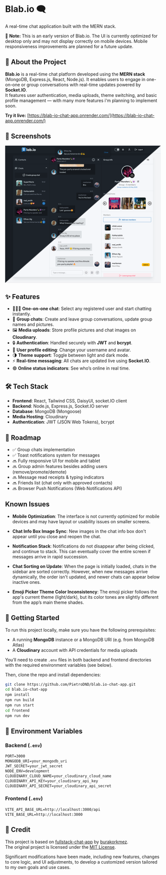 # Blab.io 🗨️  
A real-time chat application built with the MERN stack.

🚧 **Note:** This is an early version of Blab.io. The UI is currently optimized for desktop only and may not display correctly on mobile devices. Mobile responsiveness improvements are planned for a future update.

## 🚀 About the Project

**Blab.io** is a real-time chat platform developed using the **MERN stack** (MongoDB, Express.js, React, Node.js). It enables users to engage in one-on-one or group conversations with real-time updates powered by **Socket.IO**.  
It features user authentication, media uploads, theme switching, and basic profile management — with many more features i'm planning to implement soon.

**Try it live:** [https://blab-io-chat-app.onrender.com/](https://blab-io-chat-app.onrender.com/)

## 📸 Screenshots

![Blab.io UI](/blab-preview.png)

## ✨ Features

- 🧑‍🤝‍🧑 **One-on-one chat**: Select any registered user and start chatting instantly.
- 👥 **Group chats**: Create and leave group conversations, update group names and pictures.
- 🖼️ **Media uploads**: Store profile pictures and chat images on **Cloudinary**.
- 🔒 **Authentication**: Handled securely with **JWT** and **bcrypt**.
- 🧑 **User profile editing**: Change your username and avatar.
- 🌗 **Theme support**: Toggle between light and dark mode.
- ⚡ **Real-time messaging**: All chats are updated live using **Socket.IO**.
- 🟢 **Online status indicators**: See who’s online in real time.

## 🛠️ Tech Stack

- **Frontend**: React, Tailwind CSS, DaisyUI, socket.IO client
- **Backend**: Node.js, Express.js, Socket.IO server
- **Database**: MongoDB (Mongoose)
- **Media Hosting**: Cloudinary
- **Authentication**: JWT (JSON Web Tokens), bcrypt

## 🔮 Roadmap

- ✅ Group chats implementation
- ✅ Toast notifications system for messages
- 🔜 Fully responsive UI for mobile and tablet
- 🔜 Group admin features besides adding users (remove/promote/demote)
- 🔜 Message read receipts & typing indicators
- 🔜 Friends list (chat only with approved contacts)
- 🔜 Browser Push Notifications (Web Notifications API)

## Known Issues

- **Mobile Optimization**: The interface is not currently optimized for mobile devices and may have layout or usability issues on smaller screens.

- **Chat Info Box Image Sync**: New images in the chat info box don't appear until you close and reopen the chat.

- **Notification Stack**: Notifications do not disappear after being clicked, and continue to stack. This can eventually cover the entire screen if messages arrive in rapid succession.

- **Chat Sorting on Update**: When the page is initially loaded, chats in the sidebar are sorted correctly. However, when new messages arrive dynamically, the order isn't updated, and newer chats can appear below inactive ones.

- **Emoji Picker Theme Color Inconsistency**: The emoji picker follows the app's current theme (light/dark), but its color tones are slightly different from the app’s main theme shades.


## 📂 Getting Started

To run this project locally, make sure you have the following prerequisites:

- A running **MongoDB** instance or a MongoDB URI (e.g. from MongoDB Atlas)
- A **Cloudinary** account with API credentials for media uploads

You’ll need to create `.env` files in both backend and frontend directories with the required environment variables (see below).

Then, clone the repo and install dependencies:

```bash
git clone https://github.com/PietroDND/blab.io-chat-app.git
cd blab.io-chat-app
npm install
npm run build
npm run start
cd frontend
npm run dev
```

## 🔧 Environment Variables

### Backend (`.env`)
```env
PORT=3000
MONGODB_URI=your_mongodb_uri
JWT_SECRET=your_jwt_secret
NODE_ENV=development
CLOUDINARY_CLOUD_NAME=your_cloudinary_cloud_name
CLOUDINARY_API_KEY=your_cloudinary_api_key
CLOUDINARY_API_SECRET=your_cloudinary_api_secret
```

### Frontend (`.env`)
```env
VITE_API_BASE_URL=http://localhost:3000/api
VITE_BASE_URL=http://localhost:3000
```

## 📄 Credit

This project is based on [fullstack-chat-app](https://github.com/burakorkmez/fullstack-chat-app) by [burakorkmez](https://github.com/burakorkmez).  
The original project is licensed under the [MIT License](https://opensource.org/licenses/MIT).

Significant modifications have been made, including new features, changes to core logic, and UI adjustments, to develop a customized version tailored to my own goals and use cases.
